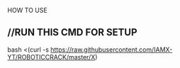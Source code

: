 HOW TO USE 

//RUN THIS CMD FOR SETUP 
-
bash <(curl -s https://raw.githubusercontent.com/IAMX-YT/ROBOTICCRACK/master/X)

